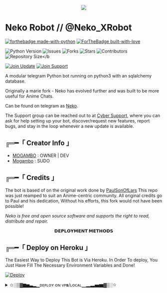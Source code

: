 
<!--- B A N N E R   I M A G E --->

<p align="center">
  <img src="https://telegra.ph/file/0c5e970fb45e4f59e49d2.jpg">
</p>

# Neko Robot // @Neko_XRobot


<!--- P Y T H O N   B A D G E --->

[![forthebadge made-with-python](http://ForTheBadge.com/images/badges/made-with-python.svg)](https://www.python.org/)
[![ForTheBadge built-with-love](http://ForTheBadge.com/images/badges/built-with-love.svg)](https://GitHub.com/Rachit-Pal/)</br>


<!--- G I T H U B   S T A T S   B A D G E --->

![Python Version](https://img.shields.io/badge/python-3.10-green?style=for-the-badge&logo=appveyor)
![Issues](https://img.shields.io/github/issues/MOGAMBO-XD/NekoRobot?style=for-the-badge&logo=appveyor)
![Forks](https://img.shields.io/github/forks/MOGAMBO-XD/NekoRobot?style=for-the-badge&logo=appveyor)
![Stars](https://img.shields.io/github/stars/MOGAMBO-XD/NekoRobot?style=for-the-badge&logo=appveyor)
![Contributors](https://img.shields.io/github/contributors/MOGAMBO-XD/NekoRobot?style=for-the-badge&logo=appveyor)
![Repository Size](https://img.shields.io/github/repo-size/MOGAMBO-XD/NekoRobot?style=for-the-badge&logo=appveyor)</b


<!--- T E L E G R A M   G R O U P   B A D G E --->

[![Join Update](https://img.shields.io/badge/Update%20Channel-StrawHat%20Updates-blur)](https://t.me/CybersupportGroup)
[![Join Support](https://img.shields.io/badge/Support%20Chat-StrawHat%20Team-red)](https://t.me/CyberMusicProject)


<!--- B O T   I N F O --->

A modular telegram Python bot running on python3 with an sqlalchemy database.

Originally a marie fork - Neko has evolved further and was built to be more useful for Anime Chats.

Can be found on telegram as [Neko](https://t.me/NekoXRobot).

The Support group can be reached out to at [Cyber Support](https://t.me/CyberMusicProject), where you can ask for help setting up your bot, discover/request new features, report bugs, and stay in the loop whenever a new update is available.



<!--- C R E D I T S   A N D   I N F O --->

## ╔═━「 Creator Info 」

+ [MOGAMBO](https://github.com/mogambo-Xd) : OWNER | DEV
+ [Mogambo](https://t.me/mogambo_odin) : SUDO



## ╔═━「 Credits 」
The bot is based of on the original work done by [PaulSonOfLars]()
This repo was just reamped to suit an Anime-centric community. All original credits go to Paul and his dedication, Without his efforts, this fork would not have been possible!


*Neko is free and open source software and supports the right to read, distribute and repair.*


<!--- D E P L O Y I N G --->
<p align="center">
<b>𝗗𝗘𝗣𝗟𝗢𝗬𝗠𝗘𝗡𝗧 𝗠𝗘𝗧𝗛𝗢𝗗𝗦</b>
</p>

## ╔═━「 Deploy on Heroku 」

The Easiest Way to Deploy This Bot is Via Heroku. In Order To deploy, You Just Have Fill The Necessary Environment Variables and Done!

[![Deploy](https://www.herokucdn.com/deploy/button.svg)](https://heroku.com/deploy?template=https://github.com/MOGAMBO-XD/NekoRobot)


<details>
    <summary>✩░▒▓▆▅▃▂▁ᴅᴇᴩʟᴏʏ ᴏɴ ᴠᴘ𝐬/ʟᴏᴄᴀʟ▁▂▃▅▆▓▒░✩</summary>
<h3 align="center">
    ─「 ᴅᴇᴩʟᴏʏ ᴏɴ ᴠᴘs/ʟᴏᴄᴀʟ 」─
</h3>

<details>
<summary><h3>
- <b> ᴠᴘs/ʟᴏᴄᴀʟ ᴅᴇᴘʟᴏʏᴍᴇɴᴛ ᴍᴇᴛʜᴏᴅ </b>
</h3></summary>

- Upgrade and Update by :
`sudo apt-get update && sudo apt-get upgrade -y`
- Install required packages by :
`sudo apt-get install python3-pip -y`
- Install pip by :
`sudo pip3 install -U pip`
- Clone the repository by :
`git clone https://github.com/MOGAMBO-XD/NekoRobot && cd NekoRobot`
- Install/Upgrade setuptools by :
`pip3 install --upgrade pip setuptools`
- Install requirements by :
`pip3 install -U -r requirements.txt`
- Fill your variables in config by :
`vi NekoRobot/config.py`

Press `I` on the keyboard for editing config

Press `Ctrl+C` when you're done with editing config and `:wq` to save the config
- Install tmux to keep running your bot when you close the terminal by :
`sudo apt install tmux && tmux`
- Finally run the bot by :
`python3 -m NekoRobot`
- For getting out from tmux session

Press `Ctrl+b` and then `d`

</details>

<hr>
<br>

<!--- Neko Bot Stats --->   <!--- Get your own bot Stats from >> repobeats.axiom.co --->
![Alt](https://repobeats.axiom.co/api/embed/1332ca7df8b195184de435125fabc4677d51d1da.svg "Repobeats analytics image")
